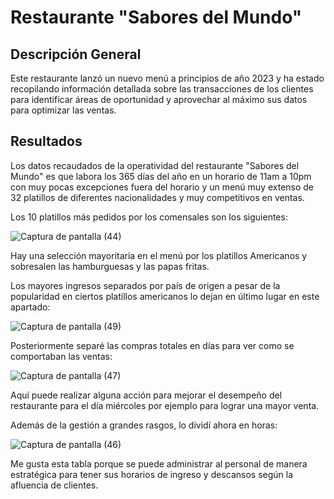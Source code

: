 # Restaurante "Sabores del Mundo"

## Descripción General

Este restaurante lanzó un nuevo menú a principios de año 2023 y ha estado recopilando
información detallada sobre las transacciones de los clientes para identificar áreas de
oportunidad y aprovechar al máximo sus datos para optimizar las ventas.

## Resultados

Los datos recaudados de la operatividad del restaurante "Sabores del Mundo" es que labora los 365 días del año en un horario de 11am a 10pm con muy pocas excepciones fuera del horario y un menú muy extenso de 32 platillos de diferentes nacionalidades y muy competitivos en ventas. 

Los 10 platillos más pedidos por los comensales son los siguientes:

![Captura de pantalla (44)](https://github.com/user-attachments/assets/0dfeb4d1-aab5-493a-8a6e-10887f55aa8d)

Hay una selección mayoritaria en el menú por los platillos Americanos y sobresalen las hamburguesas y las papas fritas.


Los mayores ingresos separados por país de origen a pesar de la popularidad en ciertos platillos americanos lo dejan en último lugar en este apartado:

![Captura de pantalla (49)](https://github.com/user-attachments/assets/adf4715e-ddc4-4b20-a845-02f50660333c)


Posteriormente separé las compras totales en días para ver como se comportaban las ventas:

![Captura de pantalla (47)](https://github.com/user-attachments/assets/4e63b489-430c-44cf-b1a0-a7074537722b)

Aquí puede realizar alguna acción para mejorar el desempeño del restaurante para el día miércoles por ejemplo para lograr una mayor venta.


Además de la gestión a grandes rasgos, lo dividí ahora en horas:

![Captura de pantalla (46)](https://github.com/user-attachments/assets/4046cafb-31a0-41f4-93de-482f9c5bdfcf)

Me gusta esta tabla porque se puede administrar al personal de manera estratégica para tener sus horarios de ingreso y descansos según la afluencia de clientes.

